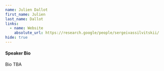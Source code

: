 ```yaml
---
name: Julien Dallot
first_name: Julien
last_name: Dallot
links:
  - name: Website
    absolute_url: https://research.google/people/sergeivassilvitskii/
hide: true
---
```


#### Speaker Bio

Bio TBA